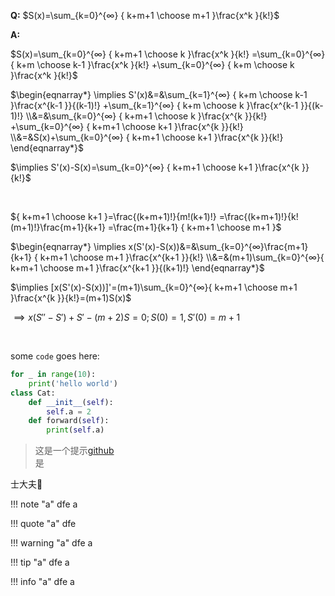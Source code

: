 
**Q:** $S(x)=\sum_{k=0}^{∞} { k+m+1 \choose m+1 }\frac{x^k }{k!}$

**A:**

$S(x)=\sum_{k=0}^{∞} { k+m+1 \choose k }\frac{x^k }{k!} =\sum_{k=0}^{∞} { k+m \choose k-1 }\frac{x^k }{k!} +\sum_{k=0}^{∞} { k+m \choose k }\frac{x^k }{k!}$

$\begin{eqnarray*}
\implies S'(x)&=&\sum_{k=1}^{∞} { k+m \choose k-1 }\frac{x^{k-1 }}{(k-1)!} +\sum_{k=1}^{∞} { k+m \choose k }\frac{x^{k-1 }}{(k-1)!} \\&=&\sum_{k=0}^{∞} { k+m+1 \choose k }\frac{x^{k }}{k!} +\sum_{k=0}^{∞} { k+m+1 \choose k+1 }\frac{x^{k }}{k!}
\\&=&S(x)+\sum_{k=0}^{∞} { k+m+1 \choose k+1 }\frac{x^{k }}{k!}
\end{eqnarray*}$

$\implies S'(x)-S(x)=\sum_{k=0}^{∞} { k+m+1 \choose k+1 }\frac{x^{k }}{k!}$

<br>


${ k+m+1 \choose k+1 }=\frac{(k+m+1)!}{m!(k+1)!} =\frac{(k+m+1)!}{k!(m+1)!}\frac{m+1}{k+1} =\frac{m+1}{k+1} { k+m+1 \choose m+1 }$

$\begin{eqnarray*}
\implies  x(S'(x)-S(x))&=&\sum_{k=0}^{∞}\frac{m+1}{k+1} { k+m+1 \choose m+1 }\frac{x^{k+1 }}{k!}
\\&=&(m+1)\sum_{k=0}^{∞}{ k+m+1 \choose m+1 }\frac{x^{k+1 }}{(k+1)!}
\end{eqnarray*}$

$\implies  [x(S'(x)-S(x))]'=(m+1)\sum_{k=0}^{∞}{ k+m+1 \choose m+1 }\frac{x^{k }}{k!}=(m+1)S(x)$

$\implies x(S''-S')+S'-(m+2)S=0;S(0)=1,S'(0)=m+1$

<br>

some `code` goes here:

```py title="bubble_sort.py" linenums='1' hl_lines='2 3'
for _ in range(10):
    print('hello world')
class Cat:
    def __init__(self):
        self.a = 2
    def forward(self):
        print(self.a)
```


> 这是一个提示[github](https://github.com/student0176/pageTest/)<br>
> 是

士大夫📰

!!! note "a"
    dfe
a

!!! quote "a"
    dfe

!!! warning "a"
    dfe
a

!!! tip "a"
    dfe
a

!!! info "a"
    dfe
a

